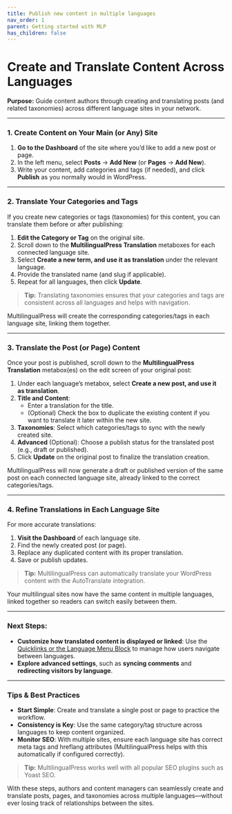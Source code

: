 ```yaml
---
title: Publish new content in multiple languages
nav_order: 1
parent: Getting started with MLP
has_children: false
---
```

# Create and Translate Content Across Languages

**Purpose:** Guide content authors through creating and translating posts (and related taxonomies) across different language sites in your network.

---

### 1. Create Content on Your Main (or Any) Site

1. **Go to the Dashboard** of the site where you’d like to add a new post or page.
2. In the left menu, select **Posts** → **Add New** (or **Pages** → **Add New**).
3. Write your content, add categories and tags (if needed), and click **Publish** as you normally would in WordPress.

---

### 2. Translate Your Categories and Tags

If you create new categories or tags (taxonomies) for this content, you can translate them before or after publishing:

1. **Edit the Category or Tag** on the original site.
2. Scroll down to the **MultilingualPress Translation** metaboxes for each connected language site.
3. Select **Create a new term, and use it as translation** under the relevant language.
4. Provide the translated name (and slug if applicable).
5. Repeat for all languages, then click **Update**.

> **Tip:** Translating taxonomies ensures that your categories and tags are consistent across all languages and helps with navigation.

MultilingualPress will create the corresponding categories/tags in each language site, linking them together.

---

### 3. Translate the Post (or Page) Content

Once your post is published, scroll down to the **MultilingualPress Translation** metabox(es) on the edit screen of your original post:

1. Under each language’s metabox, select **Create a new post, and use it as translation**.
2. **Title and Content**:
    - Enter a translation for the title.
    - (Optional) Check the box to duplicate the existing content if you want to translate it later within the new site.
3. **Taxonomies**: Select which categories/tags to sync with the newly created site.
4. **Advanced** (Optional): Choose a publish status for the translated post (e.g., draft or published).
5. Click **Update** on the original post to finalize the translation creation.

MultilingualPress will now generate a draft or published version of the same post on each connected language site, already linked to the correct categories/tags.

---

### 4. Refine Translations in Each Language Site

For more accurate translations:

1. **Visit the Dashboard** of each language site.
2. Find the newly created post (or page).
3. Replace any duplicated content with its proper translation.
4. Save or publish updates.

> **Tip:** MultilingualPress can automatically translate your WordPress content with the AutoTranslate integration.

Your multilingual sites now have the same content in multiple languages, linked together so readers can switch easily between them.

---

### **Next Steps:**

- **Customize how translated content is displayed or linked**: Use the [Quicklinks or the Language Menu Block](#) to manage how users navigate between languages.
- **Explore advanced settings**, such as **syncing comments** and **redirecting visitors by language**.

---

### **Tips & Best Practices**

- **Start Simple**: Create and translate a single post or page to practice the workflow.
- **Consistency is Key**: Use the same category/tag structure across languages to keep content organized.
- **Monitor SEO**: With multiple sites, ensure each language site has correct meta tags and hreflang attributes (MultilingualPress helps with this automatically if configured correctly).

> **Tip:** MultilingualPress works well with all popular SEO plugins such as Yoast SEO.

With these steps, authors and content managers can seamlessly create and translate posts, pages, and taxonomies across multiple languages—without ever losing track of relationships between the sites.
